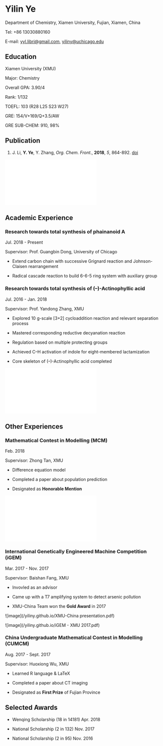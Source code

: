# Yilin Ye

Department of Chemistry, Xiamen University, Fujian, Xiamen, China

Tel: +86 13030880160

E-mail: yyl.libri@gmail.com, yiliny@uchicago.edu

## Education

Xiamen University (XMU)

Major: Chemistry

Overall GPA: 3.90/4

Rank: 1/132

TOEFL: 103 (R28 L25 S23 W27)

GRE: 154/V+169/Q+3.5/AW

GRE SUB-CHEM: 910, 98%

## Publication

1. J. Li, **Y. Ye**, Y. Zhang, _Org. Chem. Front_., **2018**, _5_, 864-892. [doi](http://pubs.rsc.org/en/Content/ArticleLanding/2018/QO/C7QO01077J)

![image](/yiliny.github.io/GA.pdf)

## Academic Experience

### Research towards total synthesis of phainanoid A

Jul. 2018 - Present

Supervisor: Prof. Guangbin Dong, University of Chicago

- Extend carbon chain with successive Grignard reaction and Johnson-Claisen rearrangement

- Radical cascade reaction to build 6-6-5 ring system with auxiliary group

### Research towards total synthesis of (–)-Actinophyllic acid

Jul. 2016 - Jan. 2018

Supervisor: Prof. Yandong Zhang, XMU

- Explored 10 g-scale [3+2] cycloaddition reaction and relevant separation process

- Mastered corresponding reductive decyanation reaction

- Regulation based on multiple protecting groups

- Achieved C–H activation of indole for eight-membered lactamization

- Core skeleton of (–)-Actinophyllic acid completed

![image](/yiliny.github.io/路线精简.pdf)

## Other Experiences

### Mathematical Contest in Modelling (MCM)

Feb. 2018

Supervisor: Zhong Tan, XMU

- Difference equation model

-	Completed a paper about population prediction

- Designated as **Honorable Mention**

![image](/yiliny.github.io/88382.pdf)

### International Genetically Engineered Machine Competition (iGEM)

Mar. 2017 - Nov. 2017

Supervisor: Baishan Fang, XMU

- Invovled as an advisor

- Came up with a T7 amplifying system to detect arsenic pollution

- XMU-China Team won the **Gold Award** in 2017

![image](/yiliny.github.io/XMU-China presentation.pdf)

![image](/yiliny.github.io/iGEM - XMU 2017.pdf)

### China Undergraduate Mathematical Contest in Modelling (CUMCM)

Aug. 2017 - Sept. 2017

Supervisor: Huoxiong Wu, XMU

- Learned R language & LaTeX

- Completed a paper about CT imaging

- Designated as **First Prize** of Fujian Province

## Selected Awards

- Wenqing Scholarship (18 in 14181)  Apr. 2018

- National Scholarship (2 in 132)	Nov. 2017

- National Scholarship (2 in 95)	Nov. 2016


